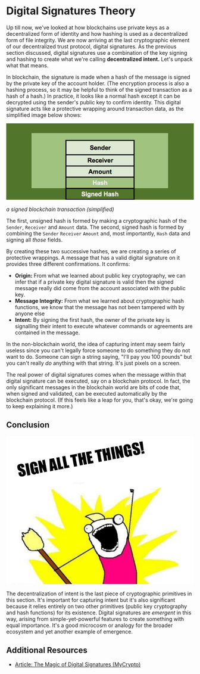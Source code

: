 # Digital Signatures Theory

Up till now, we've looked at how blockchains use private keys as a decentralized form of identity and how hashing is used as a decentralized form of file integrity. We are now arriving at the last cryptographic element of our decentralized trust protocol, digital signatures. As the previous section discussed, digital signatures use a combination of the key signing and hashing to create what we're calling **decentralized intent.** Let's unpack what that means. 

In blockchain, the signature is made when a hash of the message is signed by the private key of the account holder. (The encryption process is also a hashing process, so it may be helpful to think of the signed transaction as a hash of a hash.) In practice, it looks like a normal hash except it can be decrypted using the sender's public key to confirm identity. This digital signature acts like a protective wrapping around transaction data, as the simplified image below shows: 

![a basic representation of a transaction including the message hash and the signed message hash](../img/S01/signed-hash.png)
 
*a signed blockchain transaction (simplified)* 

The first, unsigned hash is formed by making a cryptographic hash of the `Sender`, `Receiver` and `Amount` data. The second, signed hash is formed by combining the `Sender` `Receiver` `Amount` and, most importantly, `Hash` data and signing all *those* fields.

By creating these two successive hashes, we are creating a series of protective wrappings. A message that has a valid digital signature on it provides three different confirmations. It confirms:
* **Origin:** From what we learned about public key cryptography, we can infer that if a private key digital signature is valid then the signed message really did come from the account associated with the public key.
* **Message Integrity:** From what we learned about cryptographic hash functions, we know that the message has not been tampered with by anyone else
* **Intent:** By signing the first hash, the owner of the private key is signalling their intent to execute whatever commands or agreements are contained in the message.

In the non-blockchain world, the idea of capturing intent may seem fairly useless since you can't legally force someone to do something they do not want to do. Someone can sign a string saying, "I'll pay you 100 pounds" but you can't really *do* anything with that string. It's just pixels on a screen. 

The real power of digital signatures comes when the message within that digital signature can be executed, say on a blockchain protocol. In fact, the only significant messages in the blockchain world are bits of code that, when signed and validated, can be executed automatically by the blockchain protocol. (If this feels like a leap for you, that's okay, we're going to keep explaining it more.) 

 Conclusion
----------

 ![](../img/S01/sign-all-the-things.png)

  The decentralization of intent is the last piece of cryptographic primitives in this section. It's important for capturing intent but it's also significant because it relies entirely on two other primitives (public key cryptography and hash functions) for its existence. Digital signatures are *emergent* in this way, arising from simple-yet-powerful features to create something with equal importance. It's a good microcosm or analogy for the broader ecosystem and yet another example of emergence. 

 Additional Resources
--------------------

 * [Article: The Magic of Digital Signatures (MyCrypto)](https://medium.com/mycrypto/the-magic-of-digital-signatures-on-ethereum-98fe184dc9c7)

 
